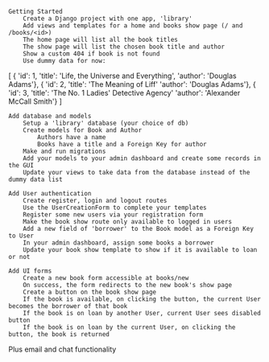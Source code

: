 
    Getting Started
        Create a Django project with one app, 'library'
        Add views and templates for a home and books show page (/ and /books/<id>)
        The home page will list all the book titles
        The show page will list the chosen book title and author
        Show a custom 404 if book is not found
        Use dummy data for now:

[
    { 'id': 1, 'title': 'Life, the Universe and Everything', 'author': 'Douglas Adams'},
    { 'id': 2, 'title': 'The Meaning of Liff' 'author': 'Douglas Adams'},
    { 'id': 3, 'title': 'The No. 1 Ladies\' Detective Agency' 'author': 'Alexander McCall Smith'}
]

    Add database and models
        Setup a 'library' database (your choice of db)
        Create models for Book and Author
            Authors have a name
            Books have a title and a Foreign Key for author
        Make and run migrations
        Add your models to your admin dashboard and create some records in the GUI
        Update your views to take data from the database instead of the dummy data list

    Add User authentication
        Create register, login and logout routes
        Use the UserCreationForm to complete your templates
        Register some new users via your registration form
        Make the book show route only available to logged in users
        Add a new field of 'borrower' to the Book model as a Foreign Key to User
        In your admin dashboard, assign some books a borrower
        Update your book show template to show if it is available to loan or not

    Add UI forms
        Create a new book form accessible at books/new
        On success, the form redirects to the new book's show page
        Create a button on the book show page
        If the book is available, on clicking the button, the current User becomes the borrower of that book
        If the book is on loan by another User, current User sees disabled button
        If the book is on loan by the current User, on clicking the button, the book is returned

Plus email and chat functionality
